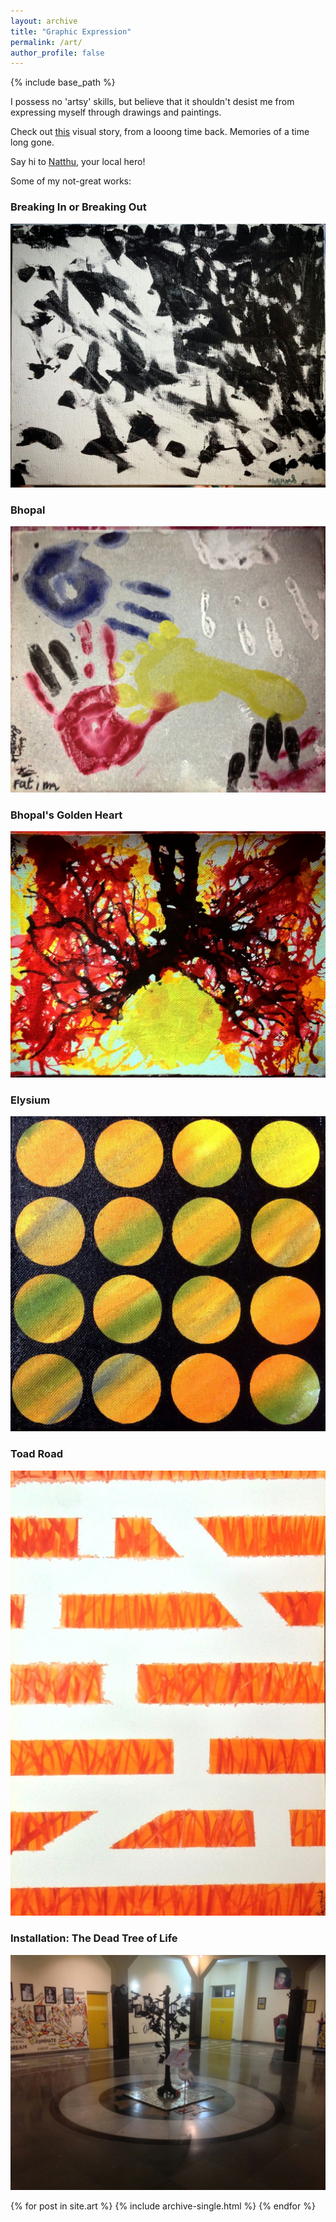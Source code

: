 ```yaml
---
layout: archive
title: "Graphic Expression"
permalink: /art/
author_profile: false
---
```


{% include base_path %}

I possess no 'artsy' skills, but believe that it shouldn't desist me from expressing myself through drawings and paintings. 

Check out <a href="https://spark.adobe.com/page/RE33b/">this</a> visual story, from a looong time back. Memories of a time long gone.

Say hi to <a href="https://www.instagram.com/natthu_toon/">Natthu</a>, your local hero!

Some of my not-great works:

### Breaking In or Breaking Out
<img src='/images/Breaking In or Breaking Out.jpeg'>

### Bhopal
<img src='/images/Bhopal.jpeg'>

### Bhopal's Golden Heart
<img src="/images/Bhopal's Golden Heart.jpeg">

### Elysium
<img src='/images/Elysium.jpeg'>

### Toad Road
<img src='/images/Toad Road.jpeg'>

### Installation: The Dead Tree of Life
<img src='/images/The Dead Tree of Life.jpeg'>

{% for post in site.art %}
  {% include archive-single.html %}
{% endfor %}

